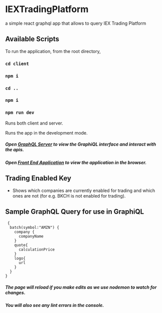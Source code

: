 # IEXTradingPlatform

a simple react graphql app that allows to query IEX Trading Platform

## Available Scripts

To run the application, from the root directory,

### `cd client`

### `npm i`

### `cd ..`

### `npm i`

### `npm run dev`

Runs both client and server.

Runs the app in the development mode.

##### Open [GraphQL Server](http://localhost:5000/graphql) to view the GraphiQL interface and interact with the apis.

##### Open [Front End Application](http://localhost:3000) to view the application in the browser.

## Trading Enabled Key

- Shows which companies are currently enabled for trading and which ones are not (for e.g. BKCH is not enabled for trading).

## Sample GraphQL Query for use in GraphiQL
```
 {
  batch(symbol:"AMZN") {
    company {
      companyName
    }
    quote{
      calculationPrice
    }
    logo{
      url
    }
  }
}
```
##### The page will reload if you make edits as we use nodemon to watch for changes.

##### You will also see any lint errors in the console.
